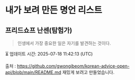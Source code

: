 # 내가 보려 만든 명언 리스트

##  프리드쇼프 난센(탐험가)
> 인생에서 가장 중요한 일은 자기를 발견하는 것이다.


⏳ 업데이트 시간: 2025-07-18 11:42:13 (UTC)

출처 : https://github.com/gwongibeom/korean-advice-open-api/blob/main/README.md
재밌게 보려고 만들었습니다.
